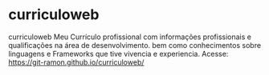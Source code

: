 # curriculoweb
curriculoweb Meu Currículo profissional com informações profissionais e qualificações na área de desenvolvimento. bem como conhecimentos sobre linguagens e Frameworks que tive vivencia e experiencia.  Acesse: https://git-ramon.github.io/curriculoweb/
